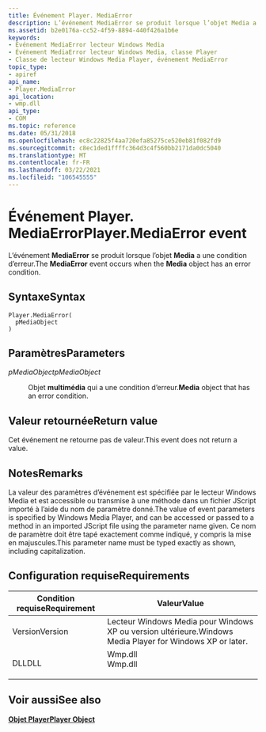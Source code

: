 ```yaml
---
title: Événement Player. MediaError
description: L’événement MediaError se produit lorsque l’objet Media a une condition d’erreur.
ms.assetid: b2e0176a-cc52-4f59-8894-440f426a1b6e
keywords:
- Événement MediaError lecteur Windows Media
- Événement MediaError lecteur Windows Media, classe Player
- Classe de lecteur Windows Media Player, événement MediaError
topic_type:
- apiref
api_name:
- Player.MediaError
api_location:
- wmp.dll
api_type:
- COM
ms.topic: reference
ms.date: 05/31/2018
ms.openlocfilehash: ec8c22825f4aa720efa85275ce520eb81f082fd9
ms.sourcegitcommit: c8ec1ded1ffffc364d3c4f560bb2171da0dc5040
ms.translationtype: MT
ms.contentlocale: fr-FR
ms.lasthandoff: 03/22/2021
ms.locfileid: "106545555"
---
```

# <a name="playermediaerror-event"></a><span data-ttu-id="9a695-106">Événement Player. MediaError</span><span class="sxs-lookup"><span data-stu-id="9a695-106">Player.MediaError event</span></span>

<span data-ttu-id="9a695-107">L’événement **MediaError** se produit lorsque l’objet **Media** a une condition d’erreur.</span><span class="sxs-lookup"><span data-stu-id="9a695-107">The **MediaError** event occurs when the **Media** object has an error condition.</span></span>

## <a name="syntax"></a><span data-ttu-id="9a695-108">Syntaxe</span><span class="sxs-lookup"><span data-stu-id="9a695-108">Syntax</span></span>


```JScript
Player.MediaError(
  pMediaObject
)
```



## <a name="parameters"></a><span data-ttu-id="9a695-109">Paramètres</span><span class="sxs-lookup"><span data-stu-id="9a695-109">Parameters</span></span>

<dl> <dt>

<span data-ttu-id="9a695-110">*pMediaObject*</span><span class="sxs-lookup"><span data-stu-id="9a695-110">*pMediaObject*</span></span> 
</dt> <dd>

<span data-ttu-id="9a695-111">Objet **multimédia** qui a une condition d’erreur.</span><span class="sxs-lookup"><span data-stu-id="9a695-111">**Media** object that has an error condition.</span></span>

</dd> </dl>

## <a name="return-value"></a><span data-ttu-id="9a695-112">Valeur retournée</span><span class="sxs-lookup"><span data-stu-id="9a695-112">Return value</span></span>

<span data-ttu-id="9a695-113">Cet événement ne retourne pas de valeur.</span><span class="sxs-lookup"><span data-stu-id="9a695-113">This event does not return a value.</span></span>

## <a name="remarks"></a><span data-ttu-id="9a695-114">Notes</span><span class="sxs-lookup"><span data-stu-id="9a695-114">Remarks</span></span>

<span data-ttu-id="9a695-115">La valeur des paramètres d’événement est spécifiée par le lecteur Windows Media et est accessible ou transmise à une méthode dans un fichier JScript importé à l’aide du nom de paramètre donné.</span><span class="sxs-lookup"><span data-stu-id="9a695-115">The value of event parameters is specified by Windows Media Player, and can be accessed or passed to a method in an imported JScript file using the parameter name given.</span></span> <span data-ttu-id="9a695-116">Ce nom de paramètre doit être tapé exactement comme indiqué, y compris la mise en majuscules.</span><span class="sxs-lookup"><span data-stu-id="9a695-116">This parameter name must be typed exactly as shown, including capitalization.</span></span>

## <a name="requirements"></a><span data-ttu-id="9a695-117">Configuration requise</span><span class="sxs-lookup"><span data-stu-id="9a695-117">Requirements</span></span>



| <span data-ttu-id="9a695-118">Condition requise</span><span class="sxs-lookup"><span data-stu-id="9a695-118">Requirement</span></span> | <span data-ttu-id="9a695-119">Valeur</span><span class="sxs-lookup"><span data-stu-id="9a695-119">Value</span></span> |
|--------------------|------------------------------------------------------------------------------------|
| <span data-ttu-id="9a695-120">Version</span><span class="sxs-lookup"><span data-stu-id="9a695-120">Version</span></span><br/> | <span data-ttu-id="9a695-121">Lecteur Windows Media pour Windows XP ou version ultérieure.</span><span class="sxs-lookup"><span data-stu-id="9a695-121">Windows Media Player for Windows XP or later.</span></span><br/>                           |
| <span data-ttu-id="9a695-122">DLL</span><span class="sxs-lookup"><span data-stu-id="9a695-122">DLL</span></span><br/>     | <dl> <span data-ttu-id="9a695-123"><dt>Wmp.dll</dt></span><span class="sxs-lookup"><span data-stu-id="9a695-123"><dt>Wmp.dll</dt></span></span> </dl> |



## <a name="see-also"></a><span data-ttu-id="9a695-124">Voir aussi</span><span class="sxs-lookup"><span data-stu-id="9a695-124">See also</span></span>

<dl> <dt>

[<span data-ttu-id="9a695-125">**Objet Player**</span><span class="sxs-lookup"><span data-stu-id="9a695-125">**Player Object**</span></span>](player-object.md)
</dt> </dl>

 

 





